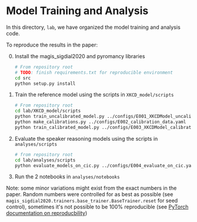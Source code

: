 # Model Training and Analysis 

In this directory, `lab`, we have organized the model training and analysis code. 

To reproduce the results in the paper:

0. Install the magis_sigdial2020 and pyromancy libraries
    ```bash
    # From repository root
    # TODO: finish requirements.txt for reproducible environment
    cd src
    python setup.py install
    ```
1. Train the reference model using the scripts in `XKCD_model/scripts`
    ```bash
    # From repository root
    cd lab/XKCD_model/scripts
    python train_uncalibrated_model.py ../configs/E001_XKCDModel_uncalibrated.yaml
    python make_calibrations.py ../configs/E002_calibration_data.yaml
    python train_calibrated_model.py ../configs/E003_XKCDModel_calibrated.yaml
    ```
2. Evaluate the speaker reasoning models using the scripts in `analyses/scripts`
    ```bash
    # from repository root
    cd lab/analyses/scripts
    python evaluate_models_on_cic.py ../configs/E004_evaluate_on_cic.yaml
    ```
3. Run the 2 notebooks in `analyses/notebooks`

Note: some minor variations might exist from the exact numbers in the paper. 
Random numbers were controlled for as best as possible
(see `magis_sigdial2020.trainers.base_trainer.BaseTrainer.reset` for seed control), 
sometimes it's not possible to be 100% reproducible 
(see [PyTorch documentation on reproducbility](https://pytorch.org/docs/stable/notes/randomness.html))

